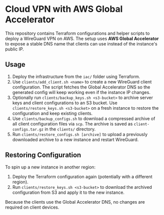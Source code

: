 # Cloud VPN with AWS Global Accelerator

This repository contains Terraform configurations and helper scripts to deploy a WireGuard VPN on AWS. The setup uses **AWS Global Accelerator** to expose a stable DNS name that clients can use instead of the instance's public IP.

## Usage

1. Deploy the infrastructure from the `iac/` folder using Terraform.
2. Use `clients/add_client.sh <name>` to create a new WireGuard client configuration.
   The script fetches the Global Accelerator DNS so the generated config will keep
   working even if the instance IP changes.
3. Optionally run `clients/backup_keys.sh <s3-bucket>` to archive server keys and
   client configurations to an S3 bucket. Use `clients/restore_keys.sh <s3-bucket>`
   on a fresh instance to restore the configuration and keep existing clients.
4. Use `clients/backup_configs.sh` to download a compressed archive of all client
   configuration files via `scp`. The archive is saved as `client-configs.tar.gz`
   in the `clients/` directory.
5. Run `clients/restore_configs.sh [archive]` to upload a previously downloaded
   archive to a new instance and restart WireGuard.

## Restoring Configuration

To spin up a new instance in another region:

1. Deploy the Terraform configuration again (potentially with a different region).
2. Run `clients/restore_keys.sh <s3-bucket>` to download the archived
   configuration from S3 and apply it to the new instance.

Because the clients use the Global Accelerator DNS, no changes are required on
client devices.
